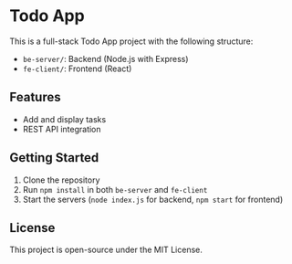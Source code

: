 # Todo App

This is a full-stack Todo App project with the following structure:

- `be-server/`: Backend (Node.js with Express)
- `fe-client/`: Frontend (React)

## Features
- Add and display tasks
- REST API integration

## Getting Started
1. Clone the repository
2. Run `npm install` in both `be-server` and `fe-client`
3. Start the servers (`node index.js` for backend, `npm start` for frontend)

## License
This project is open-source under the MIT License.
